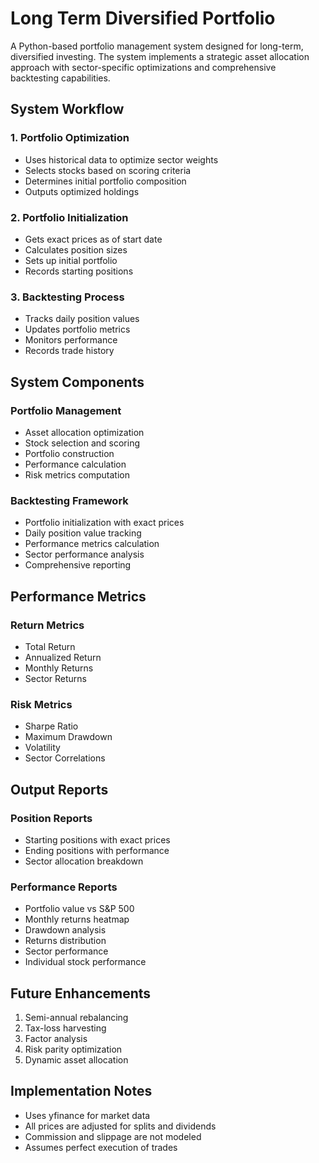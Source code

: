 # Long Term Diversified Portfolio

A Python-based portfolio management system designed for long-term, diversified investing. The system implements a strategic asset allocation approach with sector-specific optimizations and comprehensive backtesting capabilities.

## System Workflow

### 1. Portfolio Optimization
- Uses historical data to optimize sector weights
- Selects stocks based on scoring criteria
- Determines initial portfolio composition
- Outputs optimized holdings

### 2. Portfolio Initialization
- Gets exact prices as of start date
- Calculates position sizes
- Sets up initial portfolio
- Records starting positions

### 3. Backtesting Process
- Tracks daily position values
- Updates portfolio metrics
- Monitors performance
- Records trade history

## System Components

### Portfolio Management
- Asset allocation optimization
- Stock selection and scoring
- Portfolio construction
- Performance calculation
- Risk metrics computation

### Backtesting Framework
- Portfolio initialization with exact prices
- Daily position value tracking
- Performance metrics calculation
- Sector performance analysis
- Comprehensive reporting

## Performance Metrics

### Return Metrics
- Total Return
- Annualized Return
- Monthly Returns
- Sector Returns

### Risk Metrics
- Sharpe Ratio
- Maximum Drawdown
- Volatility
- Sector Correlations

## Output Reports

### Position Reports
- Starting positions with exact prices
- Ending positions with performance
- Sector allocation breakdown

### Performance Reports
- Portfolio value vs S&P 500
- Monthly returns heatmap
- Drawdown analysis
- Returns distribution
- Sector performance
- Individual stock performance

## Future Enhancements

1. Semi-annual rebalancing
2. Tax-loss harvesting
3. Factor analysis
4. Risk parity optimization
5. Dynamic asset allocation

## Implementation Notes

- Uses yfinance for market data
- All prices are adjusted for splits and dividends
- Commission and slippage are not modeled
- Assumes perfect execution of trades